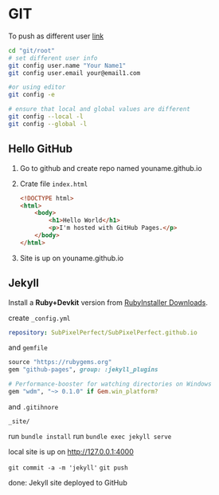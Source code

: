 # GIT 

To push as different user  [link](https://medium.com/@bivil/you-can-configure-an-individual-repo-to-use-a-specific-user-email-address-which-overrides-the-6e5f6521d5c9)

```bash
cd "git/root"
# set different user info
git config user.name "Your Name1"
git config user.email your@email1.com

#or using editor
git config -e

# ensure that local and global values are different
git config --local -l
git config --global -l
```





## Hello GitHub

1. Go to github and create repo named youname.github.io

2. Crate file `index.html`

   ```html
   <!DOCTYPE html>
   <html>
       <body>
           <h1>Hello World</h1>
           <p>I'm hosted with GitHub Pages.</p>
       </body>
   </html>
   ```

3. Site is up on youname.github.io

## Jekyll

Install a **Ruby+Devkit** version from [RubyInstaller Downloads](https://rubyinstaller.org/downloads/).

create `_config.yml`

```yml
repository: SubPixelPerfect/SubPixelPerfect.github.io
```

and `gemfile`

```ruby
source "https://rubygems.org"
gem "github-pages", group: :jekyll_plugins

# Performance-booster for watching directories on Windows
gem "wdm", "~> 0.1.0" if Gem.win_platform?
```

and `.gitihnore`

```
_site/
```

run `bundle install`
run `bundle exec jekyll serve`

local site is up on http://127.0.0.1:4000

`git commit -a -m 'jekyll'`
`git push`

done: Jekyll site deployed to GitHub


